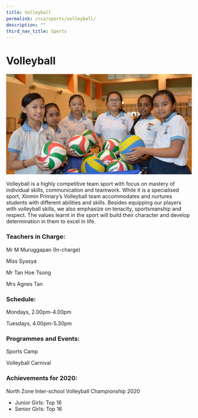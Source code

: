 ```yaml
---
title: Volleyball
permalink: /cca/sports/volleyball/
description: ""
third_nav_title: Sports
---
```

# **Volleyball**

![](/images/DSC_0257-e1492016173292.jpg)

Volleyball is a highly competitive team sport with focus on mastery of individual skills, communication and teamwork. While it is a specialised sport, Xinmin Primary’s Volleyball team accommodates and nurtures students with different abilities and skills. Besides equipping our players with volleyball skills, we also emphasize on tenacity, sportsmanship and respect. The values learnt in the sport will build their character and develop determination in them to excel in life.  

### Teachers in Charge:

Mr M Muruggapan (In-charge)   

Miss Syasya

Mr Tan Hoe Tsong

Mrs Agnes Tan

### Schedule:

Mondays, 2.00pm-4.00pm

Tuesdays, 4.00pm-5.30pm

### Programmes and Events:

Sports Camp

Volleyball Carnival

### Achievements for 2020:

North Zone Inter-school Volleyball Championship 2020

*   Junior Girls: Top 16
*   Senior Girls: Top 16